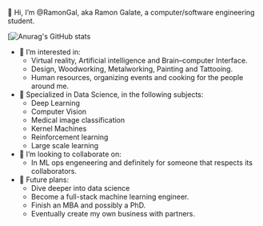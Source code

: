 
👋 Hi, I’m @RamonGal, aka Ramon Galate, a computer/software engineering student.


[![Anurag's GitHub stats](https://github-readme-stats.vercel.app/api?username=RamonGal&show_icons=true&theme=dracula)

- 👀 I’m interested in:
  - Virtual reality, Artificial intelligence and Brain–computer Interface.
  - Design, Woodworking, Metalworking, Painting and Tattooing.
  - Human resources, organizing events and cooking for the people around me.
- 🌱 Specialized in Data Science, in the following subjects:
  - Deep Learning
  - Computer Vision
  - Medical image classification
  - Kernel Machines
  - Reinforcement learning
  - Large scale learning
- 💞️ I’m looking to collaborate on:
  - In ML ops engeneering and definitely for someone that respects its collaborators.
- 🚀 Future plans:
  - Dive deeper into data science
  - Become a full-stack machine learning engineer.
  - Finish an MBA and possibly a PhD.
  - Eventually create my own business with partners.

<!---
RamonGal/RamonGal is a ✨ special ✨ repository because its `README.md` (this file) appears on your GitHub profile.
You can click the Preview link to take a look at your changes.
--->
